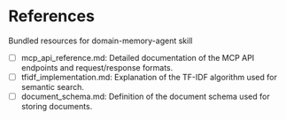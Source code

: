 # References

Bundled resources for domain-memory-agent skill

- [ ] mcp_api_reference.md: Detailed documentation of the MCP API endpoints and request/response formats.
- [ ] tfidf_implementation.md: Explanation of the TF-IDF algorithm used for semantic search.
- [ ] document_schema.md: Definition of the document schema used for storing documents.
